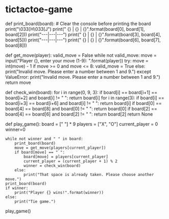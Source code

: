 # tictactoe-game
def print_board(board):
    # Clear the console before printing the board
    print("\033[H\033[J")
    print(" {} | {} | {}".format(board[0], board[1], board[2]))
    print("---|---|---")
    print(" {} | {} | {}".format(board[3], board[4], board[5]))
    print("---|---|---")
    print(" {} | {} | {}".format(board[6], board[7], board[8]))

def get_move(player):
    valid_move = False
    while not valid_move:
        move = input("Player {}, enter your move (1-9): ".format(player))
        try:
            move = int(move) - 1
            if move >= 0 and move <= 8:
                valid_move = True
            else:
                print("Invalid move. Please enter a number between 1 and 9.")
        except ValueError:
            print("Invalid move. Please enter a number between 1 and 9.")
    return move

def check_win(board):
    for i in range(0, 9, 3):
        if board[i] == board[i+1] == board[i+2] and board[i] != " ":
            return board[i]
    for i in range(3):
        if board[i] == board[i+3] == board[i+6] and board[i] != " ":
            return board[i]
    if board[0] == board[4] == board[8] and board[0] != " ":
        return board[0]
    if board[2] == board[4] == board[6] and board[2] != " ":
        return board[2]
    return None

def play_game():
    board = [" "] * 9
    players = ["X", "O"]
    current_player = 0
    winner=0

    while not winner and " " in board:
        print_board(board)
        move = get_move(players[current_player])
        if board[move] == " ":
            board[move] = players[current_player]
            current_player = (current_player + 1) % 2
            winner = check_win(board)
        else:
            print("That space is already taken. Please choose another move.")
    print_board(board)
    if winner:
        print("Player {} wins!".format(winner))
    else:
        print("Tie game.")

play_game()
